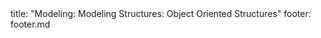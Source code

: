 <frontmatter>
title: "Modeling: Modeling Structures: Object Oriented Structures"
footer: footer.md
</frontmatter>

<include src="navbar.md" boilerplate />

<include src="unit-inPage-asFlat.md" boilerplate />